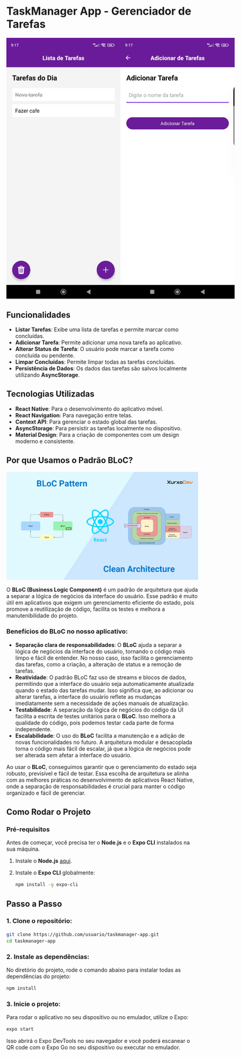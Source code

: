 # TaskManager App - Gerenciador de Tarefas

<div style="display: flex; justify-content: space-between;">
  <img src="assets/Tela-lista-tarefa.jpeg" alt="Lista de Tarefas" width="300" />
  <img src="assets/Tela-add-tarefa.jpeg" alt="adicionar Tarefas" width="300" />
</div>

## Funcionalidades

- **Listar Tarefas**: Exibe uma lista de tarefas e permite marcar como concluídas.
- **Adicionar Tarefa**: Permite adicionar uma nova tarefa ao aplicativo.
- **Alterar Status de Tarefa**: O usuário pode marcar a tarefa como concluída ou pendente.
- **Limpar Concluídas**: Permite limpar todas as tarefas concluídas.
- **Persistência de Dados**: Os dados das tarefas são salvos localmente utilizando **AsyncStorage**.

## Tecnologias Utilizadas

- **React Native**: Para o desenvolvimento do aplicativo móvel.
- **React Navigation**: Para navegação entre telas.
- **Context API**: Para gerenciar o estado global das tarefas.
- **AsyncStorage**: Para persistir as tarefas localmente no dispositivo.
- **Material Design**: Para a criação de componentes com um design moderno e consistente.

## Por que Usamos o Padrão BLoC?

![BLoC Parttern](assets/bloc-pattern-clean-architecture-reactjs.png)

O **BLoC (Business Logic Component)** é um padrão de arquitetura que ajuda a separar a lógica de negócios da interface do usuário. Esse padrão é muito útil em aplicativos que exigem um gerenciamento eficiente do estado, pois promove a reutilização de código, facilita os testes e melhora a manutenibilidade do projeto.

### Benefícios do BLoC no nosso aplicativo:
- **Separação clara de responsabilidades**: O **BLoC** ajuda a separar a lógica de negócios da interface do usuário, tornando o código mais limpo e fácil de entender. No nosso caso, isso facilita o gerenciamento das tarefas, como a criação, a alteração de status e a remoção de tarefas.
- **Reatividade**: O padrão BLoC faz uso de streams e blocos de dados, permitindo que a interface do usuário seja automaticamente atualizada quando o estado das tarefas mudar. Isso significa que, ao adicionar ou alterar tarefas, a interface do usuário reflete as mudanças imediatamente sem a necessidade de ações manuais de atualização.
- **Testabilidade**: A separação da lógica de negócios do código da UI facilita a escrita de testes unitários para o **BLoC**. Isso melhora a qualidade do código, pois podemos testar cada parte de forma independente.
- **Escalabilidade**: O uso do **BLoC** facilita a manutenção e a adição de novas funcionalidades no futuro. A arquitetura modular e desacoplada torna o código mais fácil de escalar, já que a lógica de negócios pode ser alterada sem afetar a interface do usuário.

Ao usar o **BLoC**, conseguimos garantir que o gerenciamento do estado seja robusto, previsível e fácil de testar. Essa escolha de arquitetura se alinha com as melhores práticas no desenvolvimento de aplicativos React Native, onde a separação de responsabilidades é crucial para manter o código organizado e fácil de gerenciar.

## Como Rodar o Projeto

### Pré-requisitos

Antes de começar, você precisa ter o **Node.js** e o **Expo CLI** instalados na sua máquina.

1. Instale o **Node.js** [aqui](https://nodejs.org/).
2. Instale o **Expo CLI** globalmente:
   
   ```bash
   npm install -g expo-cli

## Passo a Passo

### 1. Clone o repositório:

```bash
git clone https://github.com/usuario/taskmanager-app.git
cd taskmanager-app
```

### 2. Instale as dependências:
No diretório do projeto, rode o comando abaixo para instalar todas as dependências do projeto:

```bash
npm install
```

### 3. Inicie o projeto:
Para rodar o aplicativo no seu dispositivo ou no emulador, utilize o Expo:

```bash
expo start
```

Isso abrirá o Expo DevTools no seu navegador e você poderá escanear o QR code com o Expo Go no seu dispositivo ou executar no emulador.


